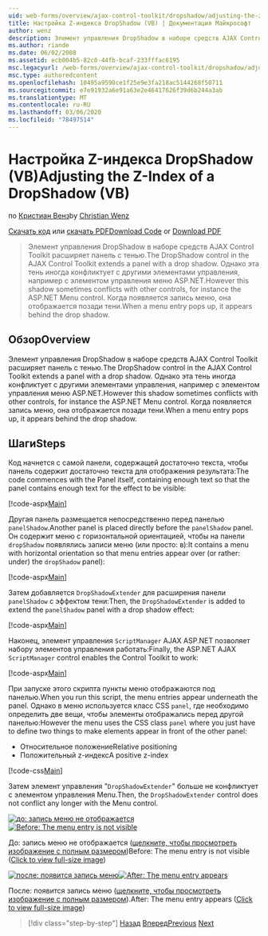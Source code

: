 ```yaml
---
uid: web-forms/overview/ajax-control-toolkit/dropshadow/adjusting-the-z-index-of-a-dropshadow-vb
title: Настройка Z-индекса DropShadow (VB) | Документация Майкрософт
author: wenz
description: Элемент управления DropShadow в наборе средств AJAX Control Toolkit расширяет панель с тенью. Однако эта тень иногда конфликтует с другими элементами управления, для программа...
ms.author: riande
ms.date: 06/02/2008
ms.assetid: ecb004b5-82c0-44fb-bcaf-233fffac6195
msc.legacyurl: /web-forms/overview/ajax-control-toolkit/dropshadow/adjusting-the-z-index-of-a-dropshadow-vb
msc.type: authoredcontent
ms.openlocfilehash: 10495a9590ce1f25e9e3fa218ac5144268f50711
ms.sourcegitcommit: e7e91932a6e91a63e2e46417626f39d6b244a3ab
ms.translationtype: MT
ms.contentlocale: ru-RU
ms.lasthandoff: 03/06/2020
ms.locfileid: "78497514"
---
```

# <a name="adjusting-the-z-index-of-a-dropshadow-vb"></a><span data-ttu-id="12195-104">Настройка Z-индекса DropShadow (VB)</span><span class="sxs-lookup"><span data-stu-id="12195-104">Adjusting the Z-Index of a DropShadow (VB)</span></span>

<span data-ttu-id="12195-105">по [Кристиан Венз](https://github.com/wenz)</span><span class="sxs-lookup"><span data-stu-id="12195-105">by [Christian Wenz](https://github.com/wenz)</span></span>

<span data-ttu-id="12195-106">[Скачать код](https://download.microsoft.com/download/5/1/6/51652a81-500b-4f6b-88d3-617103e7941e/DropShadow1.vb.zip) или [скачать PDF](https://download.microsoft.com/download/b/6/a/b6ae89ee-df69-4c87-9bfb-ad1eb2b23373/dropshadow1VB.pdf)</span><span class="sxs-lookup"><span data-stu-id="12195-106">[Download Code](https://download.microsoft.com/download/5/1/6/51652a81-500b-4f6b-88d3-617103e7941e/DropShadow1.vb.zip) or [Download PDF](https://download.microsoft.com/download/b/6/a/b6ae89ee-df69-4c87-9bfb-ad1eb2b23373/dropshadow1VB.pdf)</span></span>

> <span data-ttu-id="12195-107">Элемент управления DropShadow в наборе средств AJAX Control Toolkit расширяет панель с тенью.</span><span class="sxs-lookup"><span data-stu-id="12195-107">The DropShadow control in the AJAX Control Toolkit extends a panel with a drop shadow.</span></span> <span data-ttu-id="12195-108">Однако эта тень иногда конфликтует с другими элементами управления, например с элементом управления меню ASP.NET.</span><span class="sxs-lookup"><span data-stu-id="12195-108">However this shadow sometimes conflicts with other controls, for instance the ASP.NET Menu control.</span></span> <span data-ttu-id="12195-109">Когда появляется запись меню, она отображается позади тени.</span><span class="sxs-lookup"><span data-stu-id="12195-109">When a menu entry pops up, it appears behind the drop shadow.</span></span>

## <a name="overview"></a><span data-ttu-id="12195-110">Обзор</span><span class="sxs-lookup"><span data-stu-id="12195-110">Overview</span></span>

<span data-ttu-id="12195-111">Элемент управления DropShadow в наборе средств AJAX Control Toolkit расширяет панель с тенью.</span><span class="sxs-lookup"><span data-stu-id="12195-111">The DropShadow control in the AJAX Control Toolkit extends a panel with a drop shadow.</span></span> <span data-ttu-id="12195-112">Однако эта тень иногда конфликтует с другими элементами управления, например с элементом управления меню ASP.NET.</span><span class="sxs-lookup"><span data-stu-id="12195-112">However this shadow sometimes conflicts with other controls, for instance the ASP.NET Menu control.</span></span> <span data-ttu-id="12195-113">Когда появляется запись меню, она отображается позади тени.</span><span class="sxs-lookup"><span data-stu-id="12195-113">When a menu entry pops up, it appears behind the drop shadow.</span></span>

## <a name="steps"></a><span data-ttu-id="12195-114">Шаги</span><span class="sxs-lookup"><span data-stu-id="12195-114">Steps</span></span>

<span data-ttu-id="12195-115">Код начнется с самой панели, содержащей достаточно текста, чтобы панель содержит достаточно текста для отображения результата:</span><span class="sxs-lookup"><span data-stu-id="12195-115">The code commences with the Panel itself, containing enough text so that the panel contains enough text for the effect to be visible:</span></span>

[!code-aspx[Main](adjusting-the-z-index-of-a-dropshadow-vb/samples/sample1.aspx)]

<span data-ttu-id="12195-116">Другая панель размещается непосредственно перед панелью `panelShadow`.</span><span class="sxs-lookup"><span data-stu-id="12195-116">Another panel is placed directly before the `panelShadow` panel.</span></span> <span data-ttu-id="12195-117">Он содержит меню с горизонтальной ориентацией, чтобы на панели `dropShadow` появлялись записи меню (или просто: в):</span><span class="sxs-lookup"><span data-stu-id="12195-117">It contains a menu with horizontal orientation so that menu entries appear over (or rather: under) the `dropShadow` panel):</span></span>

[!code-aspx[Main](adjusting-the-z-index-of-a-dropshadow-vb/samples/sample2.aspx)]

<span data-ttu-id="12195-118">Затем добавляется `DropShadowExtender` для расширения панели `panelShadow` с эффектом тени:</span><span class="sxs-lookup"><span data-stu-id="12195-118">Then, the `DropShadowExtender` is added to extend the `panelShadow` panel with a drop shadow effect:</span></span>

[!code-aspx[Main](adjusting-the-z-index-of-a-dropshadow-vb/samples/sample3.aspx)]

<span data-ttu-id="12195-119">Наконец, элемент управления `ScriptManager` AJAX ASP.NET позволяет набору элементов управления работать:</span><span class="sxs-lookup"><span data-stu-id="12195-119">Finally, the ASP.NET AJAX `ScriptManager` control enables the Control Toolkit to work:</span></span>

[!code-aspx[Main](adjusting-the-z-index-of-a-dropshadow-vb/samples/sample4.aspx)]

<span data-ttu-id="12195-120">При запуске этого скрипта пункты меню отображаются под панелью.</span><span class="sxs-lookup"><span data-stu-id="12195-120">When you run this script, the menu entries appear underneath the panel.</span></span> <span data-ttu-id="12195-121">Однако в меню используется класс CSS `panel`, где необходимо определить две вещи, чтобы элементы отображались перед другой панелью:</span><span class="sxs-lookup"><span data-stu-id="12195-121">However the menu uses the CSS class `panel` where you just have to define two things to make elements appear in front of the other panel:</span></span>

- <span data-ttu-id="12195-122">Относительное положение</span><span class="sxs-lookup"><span data-stu-id="12195-122">Relative positioning</span></span>
- <span data-ttu-id="12195-123">Положительный z-индекс</span><span class="sxs-lookup"><span data-stu-id="12195-123">A positive z-index</span></span>

[!code-css[Main](adjusting-the-z-index-of-a-dropshadow-vb/samples/sample5.css)]

<span data-ttu-id="12195-124">Затем элемент управления "`DropShadowExtender`" больше не конфликтует с элементом управления Menu.</span><span class="sxs-lookup"><span data-stu-id="12195-124">Then, the `DropShadowExtender` control does not conflict any longer with the Menu control.</span></span>

<span data-ttu-id="12195-125">[![до: запись меню не отображается](adjusting-the-z-index-of-a-dropshadow-vb/_static/image2.png)](adjusting-the-z-index-of-a-dropshadow-vb/_static/image1.png)</span><span class="sxs-lookup"><span data-stu-id="12195-125">[![Before: The menu entry is not visible](adjusting-the-z-index-of-a-dropshadow-vb/_static/image2.png)](adjusting-the-z-index-of-a-dropshadow-vb/_static/image1.png)</span></span>

<span data-ttu-id="12195-126">До: запись меню не отображается ([щелкните, чтобы просмотреть изображение с полным размером](adjusting-the-z-index-of-a-dropshadow-vb/_static/image3.png))</span><span class="sxs-lookup"><span data-stu-id="12195-126">Before: The menu entry is not visible ([Click to view full-size image](adjusting-the-z-index-of-a-dropshadow-vb/_static/image3.png))</span></span>

<span data-ttu-id="12195-127">[![после: появится запись меню](adjusting-the-z-index-of-a-dropshadow-vb/_static/image5.png)](adjusting-the-z-index-of-a-dropshadow-vb/_static/image4.png)</span><span class="sxs-lookup"><span data-stu-id="12195-127">[![After: The menu entry appears](adjusting-the-z-index-of-a-dropshadow-vb/_static/image5.png)](adjusting-the-z-index-of-a-dropshadow-vb/_static/image4.png)</span></span>

<span data-ttu-id="12195-128">После: появится запись меню ([щелкните, чтобы просмотреть изображение с полным размером](adjusting-the-z-index-of-a-dropshadow-vb/_static/image6.png)).</span><span class="sxs-lookup"><span data-stu-id="12195-128">After: The menu entry appears ([Click to view full-size image](adjusting-the-z-index-of-a-dropshadow-vb/_static/image6.png))</span></span>

> [!div class="step-by-step"]
> <span data-ttu-id="12195-129">[Назад](manipulating-dropshadow-properties-from-client-code-cs.md)
> [Вперед](manipulating-dropshadow-properties-from-client-code-vb.md)</span><span class="sxs-lookup"><span data-stu-id="12195-129">[Previous](manipulating-dropshadow-properties-from-client-code-cs.md)
[Next](manipulating-dropshadow-properties-from-client-code-vb.md)</span></span>
